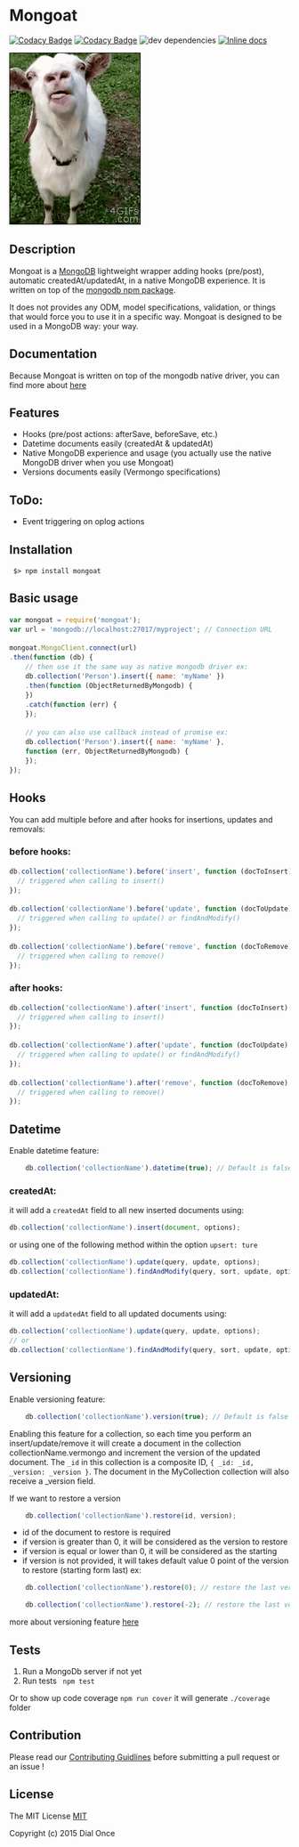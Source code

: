 # Mongoat  

[![Codacy Badge](https://api.codacy.com/project/badge/grade/4e5e6d2ce3594a58ab1e8bd6e8ec0e1e)](https://www.codacy.com/app/dialonce/node-mongoat) [![Codacy Badge](https://api.codacy.com/project/badge/coverage/4e5e6d2ce3594a58ab1e8bd6e8ec0e1e)](https://www.codacy.com/app/dialonce/node-mongoat) ![dev dependencies](https://david-dm.org/dial-once/node-mongoat.svg) [![Inline docs](http://inch-ci.org/github/dial-once/node-mongoat.svg?branch=master)](http://inch-ci.org/github/dial-once/node-mongoat)

![mongoat gif](./medias/mongoat.gif)


## Description
Mongoat is a [MongoDB](https://www.mongodb.org/) lightweight wrapper adding hooks (pre/post), automatic createdAt/updatedAt, in a native MongoDB experience. It is written on top of the [mongodb npm package](https://github.com/mongodb/node-mongodb-native).

It does not provides any ODM, model specifications, validation, or things that would force you to use it in a specific way. Mongoat is designed to be used in a MongoDB way: your way.

## Documentation
Because Mongoat is written on top of the mongodb native driver, you can find more about [here](http://mongodb.github.io/node-mongodb-native/2.0/api/)

## Features
- Hooks (pre/post actions: afterSave, beforeSave, etc.)
- Datetime documents easily (createdAt & updatedAt)
- Native MongoDB experience and usage (you actually use the native MongoDB driver when you use Mongoat)
- Versions documents easily (Vermongo specifications)

## ToDo:
  - Event triggering on oplog actions

## Installation
```
 $> npm install mongoat
```

## Basic usage
```javascript
var mongoat = require('mongoat');
var url = 'mongodb://localhost:27017/myproject'; // Connection URL

mongoat.MongoClient.connect(url)
.then(function (db) {
    // then use it the same way as native mongodb driver ex:
    db.collection('Person').insert({ name: 'myName' })
    .then(function (ObjectReturnedByMongodb) {
    })
    .catch(function (err) {
    });

    // you can also use callback instead of promise ex:
    db.collection('Person').insert({ name: 'myName' }, 
    function (err, ObjectReturnedByMongodb) {
    });
});
```

## Hooks
You can add multiple before and after hooks for insertions, updates and removals:

### before hooks:
```javascript
db.collection('collectionName').before('insert', function (docToInsert) {
  // triggered when calling to insert()
});

db.collection('collectionName').before('update', function (docToUpdate) {
  // triggered when calling to update() or findAndModify()
});

db.collection('collectionName').before('remove', function (docToRemove) {
  // triggered when calling to remove()
}); 
```
### after hooks:
```javascript
db.collection('collectionName').after('insert', function (docToInsert) {
  // triggered when calling to insert()
});

db.collection('collectionName').after('update', function (docToUpdate) {
  // triggered when calling to update() or findAndModify()
});

db.collection('collectionName').after('remove', function (docToRemove) {
  // triggered when calling to remove()
}); 
```


## Datetime
Enable datetime feature:
```javascript
    db.collection('collectionName').datetime(true); // Default is false
```

### createdAt:
it will add a `createdAt` field to all new inserted documents using:
```javascript
db.collection('collectionName').insert(document, options);
```
or using one of the following method within the option `upsert: ture`
```javascript
db.collection('collectionName').update(query, update, options);
db.collection('collectionName').findAndModify(query, sort, update, options);
```

### updatedAt:
it will add a `updatedAt` field to all updated documents using:
```javascript
db.collection('collectionName').update(query, update, options);
// or
db.collection('collectionName').findAndModify(query, sort, update, options);
```

## Versioning
Enable versioning feature:
```javascript
    db.collection('collectionName').version(true); // Default is false
```
Enabling this feature for a collection, so each time you perform an insert/update/remove it will create a document in the collection collectionName.vermongo and increment the version of the updated document. The `_id` in this collection is a composite ID, `{ _id: _id, _version: _version }`. 
The document in the MyCollection collection will also receive a _version field.

If we want to restore a version
```javascript
    db.collection('collectionName').restore(id, version);
```

* id of the document to restore is required
* if version is greater than 0, it will be considered as the version to restore
* if version is equal or lower than 0, it will be considered as the starting 
* if version is not provided, it will takes default value 0
point of the version to restore (starting form last) ex:

```javascript
    db.collection('collectionName').restore(0); // restore the last version
```

```javascript
    db.collection('collectionName').restore(-2); // restore the last version -2
```

more about versioning feature [here](https://github.com/thiloplanz/v7files/wiki/Vermongo)

## Tests
1. Run a MongoDb server if not yet
2. Run tests ``` npm test```

Or to show up code coverage ``` npm run cover ```
it will generate ``` ./coverage ``` folder

## Contribution
Please read our [Contributing Guidlines](CONTRIBUTING.md) before submitting a pull request or an issue !

## License
The MIT License [MIT](LICENSE)

Copyright (c) 2015 Dial Once



